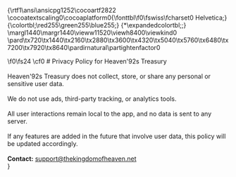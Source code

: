 {\rtf1\ansi\ansicpg1252\cocoartf2822
\cocoatextscaling0\cocoaplatform0{\fonttbl\f0\fswiss\fcharset0 Helvetica;}
{\colortbl;\red255\green255\blue255;}
{\*\expandedcolortbl;;}
\margl1440\margr1440\vieww11520\viewh8400\viewkind0
\pard\tx720\tx1440\tx2160\tx2880\tx3600\tx4320\tx5040\tx5760\tx6480\tx7200\tx7920\tx8640\pardirnatural\partightenfactor0

\f0\fs24 \cf0 # Privacy Policy for Heaven\'92s Treasury\
\
Heaven\'92s Treasury does not collect, store, or share any personal or sensitive user data.\
\
We do not use ads, third-party tracking, or analytics tools.\
\
All user interactions remain local to the app, and no data is sent to any server.\
\
If any features are added in the future that involve user data, this policy will be updated accordingly.\
\
**Contact:** support@thekingdomofheaven.net\
}